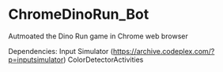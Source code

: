 # ChromeDinoRun_Bot
Autmoated the Dino Run game in Chrome web browser


Dependencies:
Input Simulator (https://archive.codeplex.com/?p=inputsimulator)
ColorDetectorActivities
